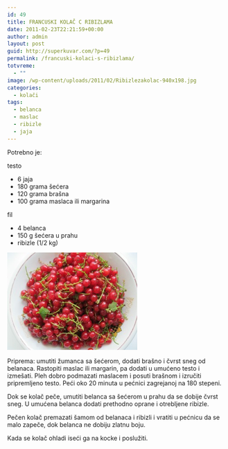 ```yaml
---
id: 49
title: FRANCUSKI KOLAČ C RIBIZLAMA
date: 2011-02-23T22:21:59+00:00
author: admin
layout: post
guid: http://superkuvar.com/?p=49
permalink: /francuski-kolaci-s-ribizlama/
totvreme:
  - ""
image: /wp-content/uploads/2011/02/Ribizlezakolac-940x198.jpg
categories:
  - kolači
tags:
  - belanca
  - maslac
  - ribizle
  - jaja
---
```

Potrebno je:

testo

  * 6 jaja
  * 180 grama šećera
  * 120 grama brašna
  * 100 grama maslaca ili margarina

fil

  * 4 belanca
  * 150 g šećera u prahu
  * ribizle (1/2 kg)

[<img class="alignnone size-medium wp-image-9282" src="/wp-content/uploads/2011/02/Ribizlezakolac-300x225.jpg" alt="Ribizlezakolac" width="300" height="225" />](/wp-content/uploads/2011/02/Ribizlezakolac.jpg)

Priprema: umutiti žumanca sa šećerom, dodati brašno i čvrst sneg od belanaca. Rastopiti maslac ili margarin, pa dodati u umućeno testo i izmešati. Pleh dobro podmazati maslacem i posuti brašnom i izručiti pripremljeno testo. Peći oko 20 minuta u pećnici zagrejanoj na 180 stepeni.

Dok se kolač peče, umutiti belanca sa šećerom u prahu da se dobije čvrst sneg. U umućena belanca dodati prethodno oprane i otrebljene ribizle.

Pečen kolač premazati šamom od belanaca i ribizli i vratiti u pećnicu da se malo zapeče, dok belanca ne dobiju zlatnu boju.

Kada se kolač ohladi iseći ga na kocke i poslužiti.

&nbsp;

&nbsp;

&nbsp;
